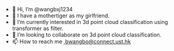 - 👋 Hi, I’m @wangbxj1234
- 👀 I have a mothertiger as my girlfriend.
- 🌱 I’m currently interested in 3d point cloud classification using transformer as filter.
- 💞️ I’m looking to collaborate on 3d point cloud classification.
- 📫 How to reach me ,bwangbo@connect.ust.hk

<!---
wangbxj1234/wangbxj1234 is a ✨ special ✨ repository because its `README.md` (this file) appears on your GitHub profile.
You can click the Preview link to take a look at your changes.
--->
